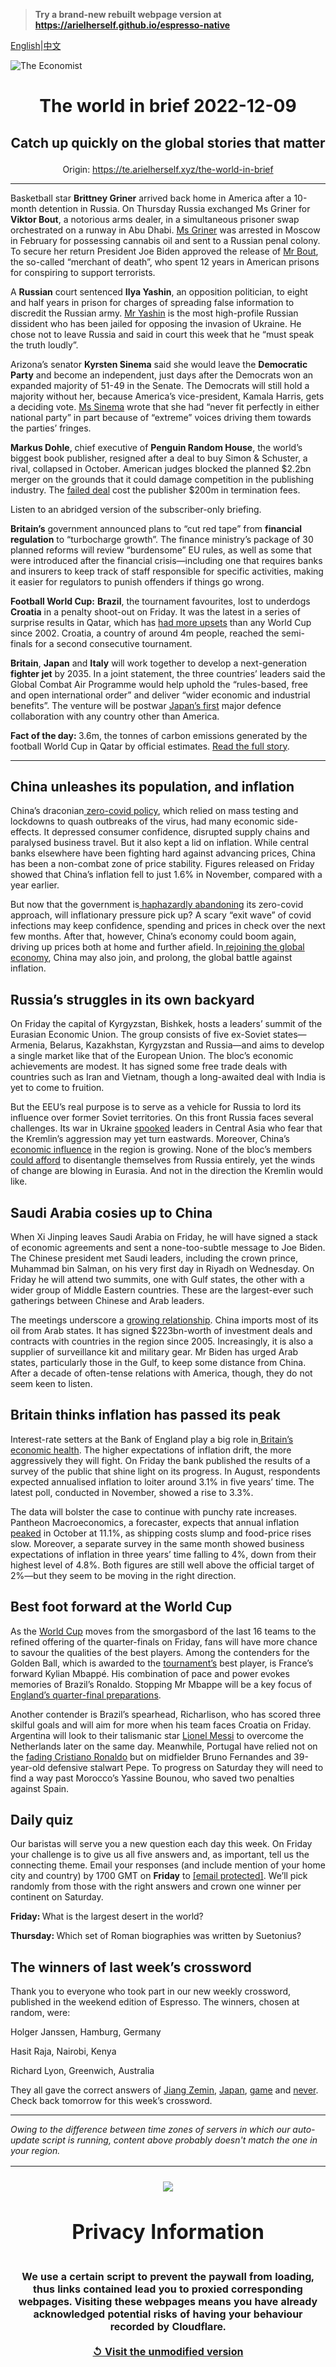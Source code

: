 > **Try a brand-new rebuilt webpage version at https://arielherself.github.io/espresso-native**

[English](https://github.com/arielherself/espresso/blob/main/README.md)|[中文](https://github-com.translate.goog/arielherself/espresso/blob/main/README.md?_x_tr_sl=en&_x_tr_tl=zh-CN&_x_tr_hl=zh-CN&_x_tr_pto=wapp)



![The Economist](menubar.png)

# <p align="center">The world in brief 2022-12-09</p>

## <p align="center">Catch up quickly on the global stories that matter</p>

<p align="center">Origin: <a href="https://te.arielherself.xyz/the-world-in-brief">https://te.arielherself.xyz/the-world-in-brief</a><hr>

Basketball star <strong>Brittney Griner</strong> arrived back home in America after a 10-month detention in Russia. On Thursday Russia exchanged Ms Griner for <strong>Viktor Bout</strong>, a notorious arms dealer, in a simultaneous prisoner swap orchestrated on a runway in Abu Dhabi. [Ms Griner](https://te.arielherself.xyz/the-economist-explains/2022/08/05/how-do-prisoner-swaps-work) was arrested in Moscow in February for possessing cannabis oil and sent to a Russian penal colony. To secure her return President Joe Biden approved the release of [Mr Bout](https://te.arielherself.xyz/the-economist-explains/2022/12/08/who-is-viktor-bout), the so-called “merchant of death”, who spent 12 years in American prisons for conspiring to support terrorists.

A <strong>Russian</strong> court sentenced <strong>Ilya Yashin</strong>, an opposition politician, to eight and half years in prison for charges of spreading false information to discredit the Russian army. [Mr Yashin](https://te.arielherself.xyz/europe/2022/12/08/in-moscow-all-dissent-is-muzzled) is the most high-profile Russian dissident who has been jailed for opposing the invasion of Ukraine. He chose not to leave Russia and said in court this week that he “must speak the truth loudly”.

Arizona’s senator <strong>Kyrsten Sinema</strong> said she would leave the <strong>Democratic Party</strong> and become an independent, just days after the Democrats won an expanded majority of 51-49 in the Senate. The Democrats will still hold a majority without her, because America’s vice-president, Kamala Harris, gets a deciding vote. [Ms Sinema](https://te.arielherself.xyz/united-states/2021/06/12/kyrsten-sinemas-technicolour-moderation) wrote that she had “never fit perfectly in either national party” in part because of “extreme” voices driving them towards the parties’ fringes.

<strong>Markus Dohle</strong>, chief executive of <strong>Penguin Random House</strong>, the world’s biggest book publisher, resigned after a deal to buy Simon &amp; Schuster, a rival, collapsed in October. American judges blocked the planned $2.2bn merger on the grounds that it could damage competition in the publishing industry. The [failed deal](https://te.arielherself.xyz/business/2020/11/26/bertelsmann-snaps-up-simon-and-schuster) cost the publisher $200m in termination fees.

Listen to an abridged version of the subscriber-only briefing.

<strong>Britain’s</strong> government announced plans to “cut red tape” from <strong>financial regulation</strong> to “turbocharge growth”. The finance ministry’s package of 30 planned reforms will review “burdensome” EU rules, as well as some that were introduced after the financial crisis—including one that requires banks and insurers to keep track of staff responsible for specific activities, making it easier for regulators to punish offenders if things go wrong.

<strong>Football World Cup:</strong> <strong>Brazil</strong>, the tournament favourites, lost to underdogs <strong>Croatia</strong> in a penalty shoot-out on Friday. It was the latest in a series of surprise results in Qatar, which has [had more upsets](https://te.arielherself.xyz/graphic-detail/2022/12/09/qatars-world-cup-has-seen-the-biggest-upsets-in-recent-history) than any World Cup since 2002. Croatia, a country of around 4m people, reached the semi-finals for a second consecutive tournament.

<strong>Britain</strong>, <strong>Japan</strong> and <strong>Italy</strong> will work together to develop a next-generation <strong>fighter jet</strong> by 2035. In a joint statement, the three countries’ leaders said the Global Combat Air Programme would help uphold the “rules-based, free and open international order” and deliver “wider economic and industrial benefits”. The venture will be postwar [Japan’s first](https://te.arielherself.xyz/asia/2022/09/13/war-in-ukraine-has-bolstered-japans-support-for-a-stronger-army) major defence collaboration with any country other than America.

<strong>Fact of the day: </strong>3.6m, the tonnes of carbon emissions generated by the football World Cup in Qatar by official estimates. [Read the full story](https://te.arielherself.xyz/graphic-detail/2022/12/01/qatars-world-cup-will-emit-more-co2-than-any-recent-sporting-event).

----------

## China unleashes its population, and inflation

China’s draconian[ zero-covid policy](https://te.arielherself.xyz/china/2022/12/06/china-is-dismantling-its-zero-covid-machine), which relied on mass testing and lockdowns to quash outbreaks of the virus, had many economic side-effects. It depressed consumer confidence, disrupted supply chains and paralysed business travel. But it also kept a lid on inflation. While central banks elsewhere have been fighting hard against advancing prices, China has been a non-combat zone of price stability. Figures released on Friday showed that China’s inflation fell to just 1.6% in November, compared with a year earlier.

But now that the government is[ haphazardly abandoning](https://te.arielherself.xyz/leaders/2022/12/07/china-is-loosening-its-covid-restrictions-at-great-risk) its zero-covid approach, will inflationary pressure pick up? A scary “exit wave” of covid infections may keep confidence, spending and prices in check over the next few months. After that, however, China’s economy could boom again, driving up prices both at home and further afield. In[ rejoining the global economy](https://te.arielherself.xyz/podcasts/2022/12/07/what-happens-when-china-reopens), China may also join, and prolong, the global battle against inflation.

## Russia’s struggles in its own backyard

On Friday the capital of Kyrgyzstan, Bishkek, hosts a leaders’ summit of the Eurasian Economic Union. The group consists of five ex-Soviet states—Armenia, Belarus, Kazakhstan, Kyrgyzstan and Russia—and aims to develop a single market like that of the European Union. The bloc’s economic achievements are modest. It has signed some free trade deals with countries such as Iran and Vietnam, though a long-awaited deal with India is yet to come to fruition.

But the EEU’s real purpose is to serve as a vehicle for Russia to lord its influence over former Soviet territories. On this front Russia faces several challenges. Its war in Ukraine [spooked](https://te.arielherself.xyz/asia/2022/10/20/central-asian-countries-are-subtly-distancing-themselves-from-russia) leaders in Central Asia who fear that the Kremlin’s aggression may yet turn eastwards. Moreover, China’s [economic influence](https://te.arielherself.xyz/asia/2022/09/06/two-new-railway-lines-could-transform-central-asia) in the region is growing. None of the bloc’s members [could afford](https://te.arielherself.xyz/asia/2022/06/23/central-asian-governments-fret-over-shrinking-remittances-from-russia) to disentangle themselves from Russia entirely, yet the winds of change are blowing in Eurasia. And not in the direction the Kremlin would like.

## Saudi Arabia cosies up to China

When Xi Jinping leaves Saudi Arabia on Friday, he will have signed a stack of economic agreements and sent a none-too-subtle message to Joe Biden. The Chinese president met Saudi leaders, including the crown prince, Muhammad bin Salman, on his very first day in Riyadh on Wednesday. On Friday he will attend two summits, one with Gulf states, the other with a wider group of Middle Eastern countries. These are the largest-ever such gatherings between Chinese and Arab leaders.

The meetings underscore a [growing relationship](https://te.arielherself.xyz/middle-east-and-africa/2022/12/07/the-gulf-looks-to-china). China imports most of its oil from Arab states. It has signed $223bn-worth of investment deals and contracts with countries in the region since 2005. Increasingly, it is also a supplier of surveillance kit and military gear. Mr Biden has urged Arab states, particularly those in the Gulf, to keep some distance from China. After a decade of often-tense relations with America, though, they do not seem keen to listen.

## Britain thinks inflation has passed its peak

Interest-rate setters at the Bank of England play a big role in[ Britain’s economic health](https://te.arielherself.xyz/britain/2022/11/24/britains-economic-outlook-is-very-gloomy). The higher expectations of inflation drift, the more aggressively they will fight. On Friday the bank published the results of a survey of the public that shine light on its progress. In August, respondents expected annualised inflation to loiter around 3.1% in five years’ time. The latest poll, conducted in November, showed a rise to 3.3%.

The data will bolster the case to continue with punchy rate increases. Pantheon Macroeconomics, a forecaster, expects that annual inflation[ peaked](https://te.arielherself.xyz/graphic-detail/2022/08/17/british-inflation-hits-double-digits) in October at 11.1%, as shipping costs slump and food-price rises slow. Moreover, a separate survey in the same month showed business expectations of inflation in three years’ time falling to 4%, down from their highest level of 4.8%. Both figures are still well above the official target of 2%—but they seem to be moving in the right direction.

## Best foot forward at the World Cup

As the [World Cup](https://te.arielherself.xyz/international/2022/11/17/the-qatar-world-cup-shows-how-football-is-changing) moves from the smorgasbord of the last 16 teams to the refined offering of the quarter-finals on Friday, fans will have more chance to savour the qualities of the best players. Among the contenders for the Golden Ball, which is awarded to the [tournament’s](https://te.arielherself.xyz/culture/2022/12/02/why-the-world-cups-first-stage-has-been-surprisingly-even) best player, is France’s forward Kylian Mbappé. His combination of pace and power evokes memories of Brazil’s Ronaldo. Stopping Mr Mbappe will be a key focus of [England’s quarter-final preparations](https://te.arielherself.xyz/graphic-detail/2022/12/01/the-world-cups-group-stage-bodes-well-for-morocco-and-england).

Another contender is Brazil’s spearhead, Richarlison, who has scored three skilful goals and will aim for more when his team faces Croatia on Friday. Argentina will look to their talismanic star [Lionel Messi](https://te.arielherself.xyz/graphic-detail/2021/08/14/by-the-numbers-lionel-messi-is-european-footballs-best-scorer-ever) to overcome the Netherlands later on the same day. Meanwhile, Portugal have relied not on the [fading Cristiano Ronaldo](https://te.arielherself.xyz/culture/2022/11/17/lionel-messi-and-cristiano-ronaldo-have-forged-modern-football) but on midfielder Bruno Fernandes and 39-year-old defensive stalwart Pepe. To progress on Saturday they will need to find a way past Morocco’s Yassine Bounou, who saved two penalties against Spain.

## Daily quiz

Our baristas will serve you a new question each day this week. On Friday your challenge is to give us all five answers and, as important, tell us the connecting theme. Email your responses (and include mention of your home city and country) by 1700 GMT on <strong>Friday</strong> to [<span class="__cf_email__" data-cfemail="69381c00132c1a191b0c1a1a06290c0a06070604001a1d470a0604">[email&#160;protected]</span>](https://mail.google.com/mail/?view=cm&amp;fs=1&amp;tf=1&amp;to=QuizEspresso@te.arielherself.xyz). We’ll pick randomly from those with the right answers and crown one winner per continent on Saturday.

<strong>Friday: </strong>What is the largest desert in the world?

<strong>Thursday: </strong>Which set of Roman biographies was written by Suetonius?

## The winners of last week’s crossword

Thank you to everyone who took part in our new weekly crossword, published in the weekend edition of Espresso. The winners, chosen at random, were: 

Holger Janssen, Hamburg, Germany

Hasit Raja, Nairobi, Kenya

Richard Lyon, Greenwich, Australia

They all gave the correct answers of [Jiang Zemin](https://te.arielherself.xyz/obituary/2022/11/30/jiang-zemin-oversaw-a-wave-of-economic-change-but-not-much-political-reform), [Japan](https://te.arielherself.xyz/asia/2022/12/01/americas-asian-allies-dislike-its-tech-war-on-china), [game](https://te.arielherself.xyz/business/2022/11/29/microsoft-activision-blizzard-and-the-future-of-gaming) and [never](https://te.arielherself.xyz/britain/2022/12/01/the-elizabethan-era-is-not-yet-at-an-end). Check back tomorrow for this week’s crossword.

----------

*Owing to the difference between time zones of servers in which our auto-update script is running, content above probably doesn't match the one in your region.*

|<br><div align="center"><img src="unlock.png" /><h1>Privacy Information</h1></div></br>We use a certain script to prevent the paywall from loading, thus links contained lead you to proxied corresponding webpages. Visiting these webpages means you have already acknowledged potential risks of having your behaviour recorded by Cloudflare.<br><br>[&#x21BA; Visit the unmodified version](README.raw.md)<br><br>|
|-----|
